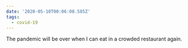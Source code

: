 ```yaml
---
date: '2020-05-10T00:06:08.585Z'
tags:
  - covid-19
---
```


The pandemic will be over when I can eat in a crowded restaurant again.

